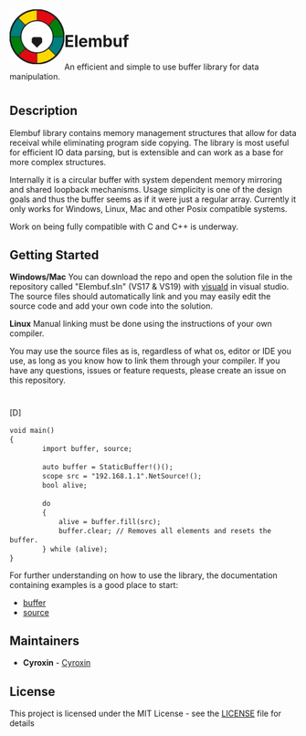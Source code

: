 <img src="logo.png" align="left" height="96" width="96" >

# Elembuf
An efficient and simple to use buffer library for data manipulation.
#

## Description
Elembuf library contains memory management structures that allow for data receival while eliminating
program side copying. The library is most useful for efficient IO data parsing, but is extensible and
can work as a base for more complex structures.

Internally it is a circular buffer with system dependent memory mirroring and shared loopback mechanisms.
Usage simplicity is one of the design goals and thus the buffer seems as if it were just a regular array.
Currently it only works for Windows, Linux, Mac and other Posix compatible systems.

Work on being fully compatible with C and C++ is underway.

## Getting Started



<b>Windows/Mac</b>
You can download the repo and open the solution file in the repository called "Elembuf.sln" (VS17 & VS19) with [visuald](https://github.com/dlang/visuald) in visual studio. The source files should automatically link and you may easily edit the source code and add your own code into the solution.

<b>Linux</b>
Manual linking must be done using the instructions of your own compiler. 

You may use the source files as is, regardless of what os, editor or IDE you use, as long as you know how to link
them through your compiler. If you have any questions, issues or feature requests, please create an issue on this repository.


#

[D]
```
void main()
{
		import buffer, source;

		auto buffer = StaticBuffer!()();
		scope src = "192.168.1.1".NetSource!();
		bool alive;

		do
		{
			alive = buffer.fill(src);
			buffer.clear; // Removes all elements and resets the buffer.
		} while (alive);
}
```

For further understanding on how to use the library, the documentation containing examples is a good place to start: 
* [buffer](https://cyroxin.github.io/Elembuf/buffer.html) <br />
* [source](https://cyroxin.github.io/Elembuf/source.html)

## Maintainers

* **Cyroxin** - [Cyroxin](https://github.com/cyroxin)

## License

This project is licensed under the MIT License - see the [LICENSE](LICENSE) file for details
